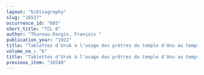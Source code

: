 ```yaml
---
layout: "bibliography"
slug: "16537"
occurrence_id: "685"
short_title: "TCL 6"
author: "Thureau-Dangin, François "
publication_year: "1922"
title: "Tablettes d'Uruk à l'usage des prêtres du temple d'Anu au temps des Séleucides. Textes cunéiformes du Louvre 6."
volume_no_: "6"
title: "Tablettes d'Uruk à l'usage des prêtres du temple d'Anu au temps des Séleucides. Textes cunéiformes du Louvre 6."
previous_item: "16540"
---
```

